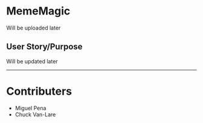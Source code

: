 # MemeMagic

Will be uploaded later

## User Story/Purpose

Will be updated later

----------------------------
# Contributers
* Miguel Pena
* Chuck Van-Lare
